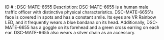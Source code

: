 ID # : DSC-MATE-6655
Description: DSC-MATE-6655 is a human male traffic officer with distinctive physical characteristics. DSC-MATE-6655's face is covered in spots and has a constant smile. Its eyes are VR Rainbow LED, and it frequently wears a blue bandana on its head. Additionally, DSC-MATE-6655 has a goggle on its forehead and a green cross earring on each ear. DSC-MATE-6655 also wears a silver chain as an accessory.